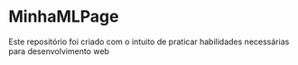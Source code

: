 # MinhaMLPage
Este repositório foi criado com o intuito de praticar habilidades necessárias para desenvolvimento web
